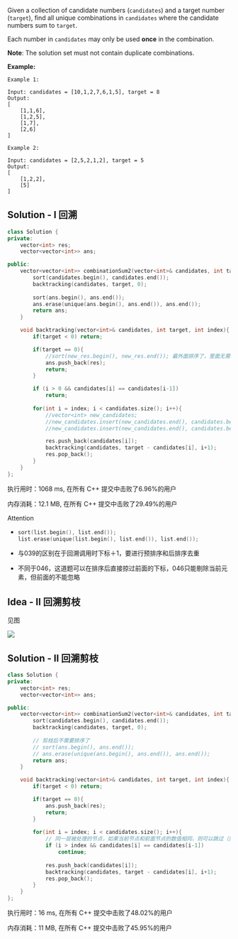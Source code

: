 Given a collection of candidate numbers (`candidates`) and a target number (`target`), find all unique combinations in `candidates` where the candidate numbers sum to `target`.

Each number in `candidates` may only be used **once** in the combination.

**Note**: The solution set must not contain duplicate combinations.



**Example:**

```
Example 1:

Input: candidates = [10,1,2,7,6,1,5], target = 8
Output: 
[
    [1,1,6],
    [1,2,5],
    [1,7],
    [2,6]
]

Example 2:

Input: candidates = [2,5,2,1,2], target = 5
Output: 
[
    [1,2,2],
    [5]
]
```

## Solution - I 回溯


```c++
class Solution {
private:
    vector<int> res;
    vector<vector<int>> ans;

public:
    vector<vector<int>> combinationSum2(vector<int>& candidates, int target) {
        sort(candidates.begin(), candidates.end());
        backtracking(candidates, target, 0);
        
        sort(ans.begin(), ans.end());
        ans.erase(unique(ans.begin(), ans.end()), ans.end());
        return ans;
    }

    void backtracking(vector<int>& candidates, int target, int index){
        if(target < 0) return;

        if(target == 0){
            //sort(new_res.begin(), new_res.end()); 最外面排序了，里面无需排序
            ans.push_back(res);
            return;
        }

        if (i > 0 && candidates[i] == candidates[i-1])
            return;
        
        for(int i = index; i < candidates.size(); i++){
            //vector<int> new_candidates;
            //new_candidates.insert(new_candidates.end(), candidates.begin(), candidates.begin() + i);
            //new_candidates.insert(new_candidates.end(), candidates.begin() + i + 1, candidates.end());

            res.push_back(candidates[i]);
            backtracking(candidates, target - candidates[i], i+1);
            res.pop_back();
        }
    }
};
```

执行用时：1068 ms, 在所有 C++ 提交中击败了6.96%的用户

内存消耗：12.1 MB, 在所有 C++ 提交中击败了29.49%的用户

Attention

- ```c++
  sort(list.begin(), list.end());
  list.erase(unique(list.begin(), list.end()), list.end());
  ```

- 与039的区别在于回溯调用时下标＋1，要进行预排序和后排序去重
- 不同于046，这道题可以在排序后直接掠过前面的下标，046只能剔除当前元素，但前面的不能忽略

## Idea - II 回溯剪枝

见图

![](https://pic.leetcode-cn.com/1599718525-iXEiiy-image.png)

## Solution - II 回溯剪枝

```c++
class Solution {
private:
    vector<int> res;
    vector<vector<int>> ans;

public:
    vector<vector<int>> combinationSum2(vector<int>& candidates, int target) {
        sort(candidates.begin(), candidates.end());
        backtracking(candidates, target, 0);
        
        // 剪枝后不需要排序了
        // sort(ans.begin(), ans.end());
        // ans.erase(unique(ans.begin(), ans.end()), ans.end());
        return ans;
    }

    void backtracking(vector<int>& candidates, int target, int index){
        if(target < 0) return;

        if(target == 0){
            ans.push_back(res);
            return;
        }
        
        for(int i = index; i < candidates.size(); i++){
            // 同一层被处理的节点，如果当前节点和前面节点的数值相同，则可以跳过（剪枝）
            if (i > index && candidates[i] == candidates[i-1])
                continue;
            
            res.push_back(candidates[i]);
            backtracking(candidates, target - candidates[i], i+1);
            res.pop_back();
        }
    }
};
```

执行用时：16 ms, 在所有 C++ 提交中击败了48.02%的用户

内存消耗：11 MB, 在所有 C++ 提交中击败了45.95%的用户